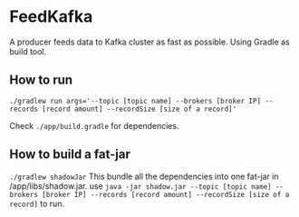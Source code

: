 # FeedKafka

A producer feeds data to Kafka cluster as fast as possible. Using Gradle as
build tool.

## How to run

`./gradlew run args='--topic [topic name] --brokers [broker IP] --records [record amount] --recordSize [size of a record]'`

Check `./app/build.gradle` for dependencies.

## How to build a fat-jar

`./gradlew shadowJar` This bundle all the dependencies into one fat-jar in
/app/libs/shadow.jar. use
`java -jar shadow.jar --topic [topic name] --brokers [broker IP] --records [record amount] --recordSize [size of a record]`
to run.
